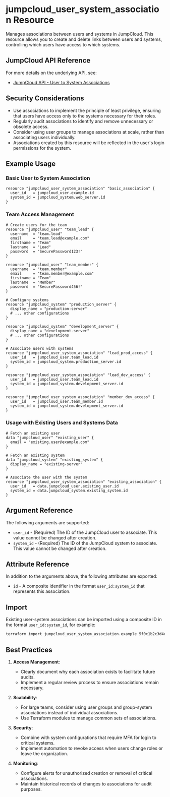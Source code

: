 # jumpcloud_user_system_association Resource

Manages associations between users and systems in JumpCloud. This resource allows you to create and delete links between users and systems, controlling which users have access to which systems.

## JumpCloud API Reference

For more details on the underlying API, see:
- [JumpCloud API - User to System Associations](https://docs.jumpcloud.com/api/2.0/index.html#tag/user-associations)

## Security Considerations

- Use associations to implement the principle of least privilege, ensuring that users have access only to the systems necessary for their roles.
- Regularly audit associations to identify and remove unnecessary or obsolete access.
- Consider using user groups to manage associations at scale, rather than associating users individually.
- Associations created by this resource will be reflected in the user's login permissions for the system.

## Example Usage

### Basic User to System Association

```hcl
resource "jumpcloud_user_system_association" "basic_association" {
  user_id   = jumpcloud_user.example.id
  system_id = jumpcloud_system.web_server.id
}
```

### Team Access Management

```hcl
# Create users for the team
resource "jumpcloud_user" "team_lead" {
  username  = "team.lead"
  email     = "team.lead@example.com"
  firstname = "Team"
  lastname  = "Lead"
  password  = "SecurePassword123!"
}

resource "jumpcloud_user" "team_member" {
  username  = "team.member"
  email     = "team.member@example.com"
  firstname = "Team"
  lastname  = "Member"
  password  = "SecurePassword456!"
}

# Configure systems
resource "jumpcloud_system" "production_server" {
  display_name = "production-server"
  # ... other configurations
}

resource "jumpcloud_system" "development_server" {
  display_name = "development-server"
  # ... other configurations
}

# Associate users with systems
resource "jumpcloud_user_system_association" "lead_prod_access" {
  user_id   = jumpcloud_user.team_lead.id
  system_id = jumpcloud_system.production_server.id
}

resource "jumpcloud_user_system_association" "lead_dev_access" {
  user_id   = jumpcloud_user.team_lead.id
  system_id = jumpcloud_system.development_server.id
}

resource "jumpcloud_user_system_association" "member_dev_access" {
  user_id   = jumpcloud_user.team_member.id
  system_id = jumpcloud_system.development_server.id
}
```

### Usage with Existing Users and Systems Data

```hcl
# Fetch an existing user
data "jumpcloud_user" "existing_user" {
  email = "existing.user@example.com"
}

# Fetch an existing system
data "jumpcloud_system" "existing_system" {
  display_name = "existing-server"
}

# Associate the user with the system
resource "jumpcloud_user_system_association" "existing_association" {
  user_id   = data.jumpcloud_user.existing_user.id
  system_id = data.jumpcloud_system.existing_system.id
}
```

## Argument Reference

The following arguments are supported:

* `user_id` - (Required) The ID of the JumpCloud user to associate. This value cannot be changed after creation.
* `system_id` - (Required) The ID of the JumpCloud system to associate. This value cannot be changed after creation.

## Attribute Reference

In addition to the arguments above, the following attributes are exported:

* `id` - A composite identifier in the format `user_id:system_id` that represents this association.

## Import

Existing user-system associations can be imported using a composite ID in the format `user_id:system_id`, for example:

```bash
terraform import jumpcloud_user_system_association.example 5f0c1b2c3d4e5f6g7h8i9j0k:6a7b8c9d0e1f2g3h4i5j6k7l
```

## Best Practices

1. **Access Management**:
   - Clearly document why each association exists to facilitate future audits.
   - Implement a regular review process to ensure associations remain necessary.

2. **Scalability**:
   - For large teams, consider using user groups and group-system associations instead of individual associations.
   - Use Terraform modules to manage common sets of associations.

3. **Security**:
   - Combine with system configurations that require MFA for login to critical systems.
   - Implement automation to revoke access when users change roles or leave the organization.

4. **Monitoring**:
   - Configure alerts for unauthorized creation or removal of critical associations.
   - Maintain historical records of changes to associations for audit purposes. 